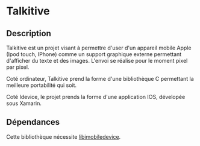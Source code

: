 # Talkitive 

## Description

Talkitive est un projet visant à permettre d'user d'un appareil mobile Apple (Ipod touch, IPhone)
comme un support graphique externe permettant d'afficher du texte et des images.
L'envoi se réalise pour le moment pixel par pixel. 

Coté ordinateur, Talkitive prend la forme d'une bibliothèque C permettant la meilleure portabilité qui soit.

Coté Idevice, le projet prends la forme d'une application IOS, dévelopée sous Xamarin.


## Dépendances

Cette bibliothèque nécessite [libimobiledevice](http://libimobiledevice.org).
